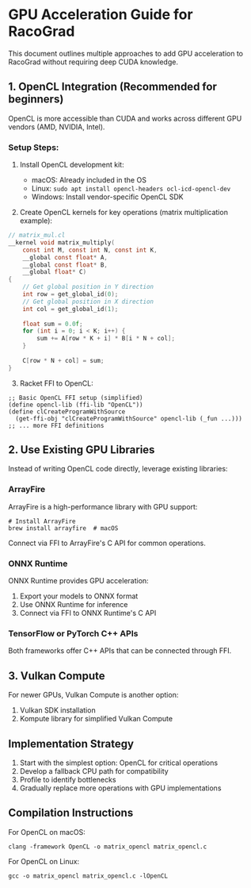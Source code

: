 # GPU Acceleration Guide for RacoGrad

This document outlines multiple approaches to add GPU acceleration to RacoGrad without requiring deep CUDA knowledge.

## 1. OpenCL Integration (Recommended for beginners)

OpenCL is more accessible than CUDA and works across different GPU vendors (AMD, NVIDIA, Intel).

### Setup Steps:

1. Install OpenCL development kit:
   - macOS: Already included in the OS
   - Linux: `sudo apt install opencl-headers ocl-icd-opencl-dev`
   - Windows: Install vendor-specific OpenCL SDK

2. Create OpenCL kernels for key operations (matrix multiplication example):

```c
// matrix_mul.cl
__kernel void matrix_multiply(
    const int M, const int N, const int K,
    __global const float* A,
    __global const float* B,
    __global float* C)
{
    // Get global position in Y direction
    int row = get_global_id(0);
    // Get global position in X direction
    int col = get_global_id(1);
    
    float sum = 0.0f;
    for (int i = 0; i < K; i++) {
        sum += A[row * K + i] * B[i * N + col];
    }
    
    C[row * N + col] = sum;
}
```

3. Racket FFI to OpenCL:

```racket
;; Basic OpenCL FFI setup (simplified)
(define opencl-lib (ffi-lib "OpenCL"))
(define clCreateProgramWithSource 
  (get-ffi-obj "clCreateProgramWithSource" opencl-lib (_fun ...)))
;; ... more FFI definitions
```

## 2. Use Existing GPU Libraries

Instead of writing OpenCL code directly, leverage existing libraries:

### ArrayFire

ArrayFire is a high-performance library with GPU support:

```
# Install ArrayFire
brew install arrayfire  # macOS
```

Connect via FFI to ArrayFire's C API for common operations.

### ONNX Runtime

ONNX Runtime provides GPU acceleration:

1. Export your models to ONNX format
2. Use ONNX Runtime for inference
3. Connect via FFI to ONNX Runtime's C API

### TensorFlow or PyTorch C++ APIs

Both frameworks offer C++ APIs that can be connected through FFI.

## 3. Vulkan Compute

For newer GPUs, Vulkan Compute is another option:

1. Vulkan SDK installation
2. Kompute library for simplified Vulkan Compute

## Implementation Strategy

1. Start with the simplest option: OpenCL for critical operations
2. Develop a fallback CPU path for compatibility
3. Profile to identify bottlenecks
4. Gradually replace more operations with GPU implementations

## Compilation Instructions

For OpenCL on macOS:
```
clang -framework OpenCL -o matrix_opencl matrix_opencl.c
```

For OpenCL on Linux:
```
gcc -o matrix_opencl matrix_opencl.c -lOpenCL
```